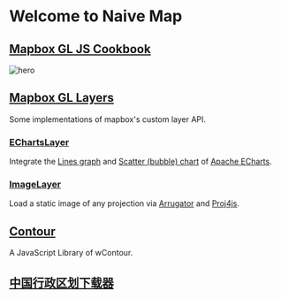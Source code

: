 # Welcome to Naive Map


## [Mapbox GL JS Cookbook](https://huanglii.github.io/mapbox-gl-js-cookbook/)

![hero](https://huanglii.github.io/mapbox-gl-js-cookbook/assets/images/hero.png)

## [Mapbox GL Layers](https://github.com/naivemap/mapbox-gl-layers)

Some implementations of mapbox's custom layer API.

### [EChartsLayer](https://github.com/naivemap/mapbox-gl-layers/blob/main/packages/mapbox-gl-echarts-layer/README.md)

Integrate the [Lines graph](https://echarts.apache.org/zh/option.html#series-lines) and [Scatter (bubble) chart](https://echarts.apache.org/zh/option.html#series-scatter) of [Apache ECharts](https://echarts.apache.org/zh/index.html).

### [ImageLayer](https://github.com/naivemap/mapbox-gl-layers/blob/main/packages/mapbox-gl-image-layer/README.md)

Load a static image of any projection via [Arrugator](https://gitlab.com/IvanSanchez/arrugator) and [Proj4js](https://github.com/proj4js/proj4js).

## [Contour](https://github.com/huanglii/wcontour-js)

A JavaScript Library of wContour.

## [中国行政区划下载器](https://huanglii.github.io/admin-cn-downloader/)
